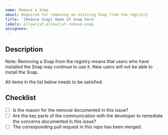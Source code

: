 ```yaml
---
name: Remove a Snap
about: Required for removing an existing Snap from the registry
title: '[Remove Snap] Name of Snap here'
labels: allowlist,allowlist-remove-snap
assignees: ''
---
```


## Description

Note: Removing a Snap from the registry means that users who have installed the Snap may continue to use it. New users will not be able to install the Snap.

All items in the list below needs to be satisfied.

## Checklist

- [ ] Is the reason for the removal documented in this issue?
- [ ] Are the key parts of the communication with the developer to remediate the concerns documented in this issue?
- [ ] The corresponding pull request in this repo has been merged.
